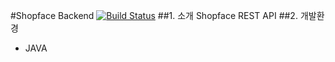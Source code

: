 #Shopface Backend [![Build Status](https://travis-ci.org/gmu1026/shopface-back.svg?branch=master)](https://travis-ci.org/gmu1026/shopface-back)
##1. 소개
Shopface REST API
##2. 개발환경
- JAVA